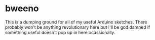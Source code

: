 # bweeno


This is a dumping ground for all of my useful Arduino sketches. There probably won't be anything revolutionary here but I'll be god damned if something useful doesn't pop up in here ocassionally.
